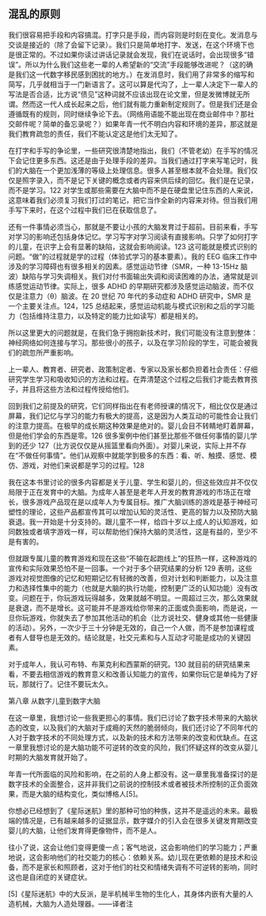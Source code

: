 ## 混乱的原则

  我们很容易把手段和内容搞混。打字只是手段，而内容则是时刻在变化。发消息与交谈是接近的（除了会留下记录）。我们只是简单地打字、发送，在这个环境下也是很正常的。不过如果你读过讲话记录就会发现，我们在说话时，会出现很多“错误”。所以为什么我们这些老一辈的人希望新的“交流”手段能够改进呢？（这的确是我们这一代数字移民感到困扰的地方。）在发消息时，我们用了非常多的缩写和简写，几乎就相当于一门新语言了。这可以算是代沟了，上一辈人决定下一辈人的写法是否合适，比方说“债见”这种词就不应该出现在论文里，但是发微博就无所谓。然而这一代人成长起来之后，他们就有能力重新制定规则了。但是我们还是会遵循既有的规则，同时继续争论下去。（网络用语能不能出现在商业邮件中？那社交邮件呢？简单的备忘录呢？）如果年青一代不明白内容和环境的差异，那这就是我们教育疏忽的责任，我们不能认定这是他们太无知了。

  在打字和手写的争论里，一些研究很清楚地指出，我们（不管老幼）在手写的情况下会记住更多东西。这还是由于处理手段的差异。当我们通过打字来写笔记时，我们的大脑在一个更加浅薄的等级上处理信息。很多人甚至根本就不会处理。我们仅仅是照字录入，而不是记下关键的概念或者内容来供后续的回忆。我们是在记录，而不是学习。122 对学生或那些需要在大脑中而不是在硬盘里记住东西的人来说，这意味着我们必须复习我们打过的笔记，把它当作全新的内容来对待。但当我们用手写下来时，在这个过程中我们已在获取信息了。

  还有一件事情必须当心，那就是不要让小孩的大脑发育过于超前。目前来看，手写对学习的影响还包括身体记忆。学习写字对学习阅读有直接影响。只学了如何打字的儿童，在识字上会有显著的缺陷，这就会影响阅读。123 这可能就是模式识别的问题。“做”的过程就是学的过程（体验式学习的基本要素）。我的 EEG 临床工作中涉及的学习障碍也有很多相关的因素。感觉运动节律（SMR，一种 13-15Hz 脑波）缺陷与学习失调相关。我们对付书面输出失调和阅读困难的办法，通常就是训练感觉运动节律。实际上，很多 ADHD 的早期研究都涉及感觉运动脑波，而不仅仅是注意力（θ）脑波。在 20 世纪 70 年代的多动症和 ADHD 研究中，SMR 是一个主要关注点。124，125 总结起来，感觉运动机能与模式识别和之后的学习能力（包括维持注意力，以及特定的能力比如读写）都是相关的。

  所以这里更大的问题就是，在我们急于拥抱新技术时，我们可能没有注意到整体：神经网络如何连接与学习。那些很小的孩子，以及在学习阶段的学生，可能会被我们的疏忽所严重影响。

  上一辈人、教育者、研究者、政策制定者、专家以及家长都负担着社会责任：仔细研究学生学习和吸收知识的方法和过程。在弄清楚这个过程之后我们才能去教育孩子，并且将这些方法和过程传授给他们。

  回到我们之前提及的研究，它们同样指出在有老师授课的情况下，相比仅仅是通过屏幕，我们记忆与学习的能力有极大的提高，这是因为人类互动的可能性会让我们的注意力提高。在极早的成长期这种效果是绝对的。婴儿会目不转睛地盯着屏幕，但是他们学会的东西是零。126 很多案例中他们甚至比那些不做任何事情的婴儿学到的还少 127（比方说仅仅是从摇篮里看向外面）。对婴儿来说，实际上并不存在“不做任何事情”。他们从观察中就能学到极多的东西：看、听、触摸、感觉、模仿、游戏，对他们来说都是学习的过程。128

  我在这本书里讨论的很多内容都是关于儿童、学生和婴儿的，但这些效应并不仅仅局限于正在发育中的大脑。为成年人甚至是老年人开发的教育游戏的市场正在增长，很多游戏产品现在是以成年人为专属目标。推广大脑训练的游戏是基于神经可塑性的理论，这些产品都宣传其可以增加认知的灵活性、更高的智力以及预防大脑衰退。我一开始是十分支持的。跟儿童不一样，给四十岁以上成人的认知游戏，如同数独或者填字游戏一样，可以帮助他们保持大脑的灵活性，这是有益的，至少不是有害的。

  但就跟专属儿童的教育游戏和现在这些“不输在起跑线上”的狂热一样，这种游戏的宣传和实际效果恐怕不是一回事。一个对于多个研究结果的分析 129 表明，这些游戏对视觉图像的记忆和短期记忆有轻微的改善，但对计划和判断能力，以及注意力和选择性集中的能力（也就是大脑的执行功能，控制更广泛的认知功能）没有改变。问题在于，你玩游戏玩得越多，效果就越不明显。一周超过三次，那么效果就是衰退，而不是增长。这可能并不是游戏给你带来的正面或负面影响，而是说，一旦你玩游戏，你就失去了参加其他活动的机会（比方说社交、健身或其他一些健康的活动）。另外，一次少于三十分钟是无效的，自己一个人做，而不是参加课程或者有人督导也是无效的。结论就是，社交元素和与人互动才可能是成功的关键因素。

  对于成年人，我认可布特、布莱克利和西蒙斯的研究。130 就目前的研究结果来看，不要去相信游戏的教育意义和改善认知能力的宣传，如果你玩它是单纯为了好玩，那就行了。记住不要玩太久。

  第八章 从数字儿童到数字大脑

  在这一章里，我想讨论一些我更担心的事情。我们已讨论了数字技术带来的大脑状态的改变，以及我们的大脑对于成瘾的天然的脆弱倾向，我们还讨论了不同年代的人对于数字技术的不同处理方式，以及新的技术和方法带来的改变和优缺点。在这一章里我想讨论的是大脑功能不可逆转的改变的风险，我们怀疑这样的改变从婴儿时期的大脑发育就开始了。

  年青一代所面临的风险和影响，在之前的人身上都没有。这一章里我准备探讨的是数字技术的全面整合，这并非我们之前说的控制技术或者被技术所控制的正负面效果，而是大脑的结构变化，类似博格人[5]。

  你想必已经想到了《星际迷航》里的那种可怕的种族，这并不是遥远的未来。最极端的情况是，已有越来越多的证据显示，数字媒介的引入会在很多关键发育期改变婴儿的大脑，让他们发育得更像物件，而不是人。

  往小了说，这会让他们变得更傻一点；客气地说，这会影响他们的学习能力；严重地说，这会影响他们的社交能力的核心：依赖关系。幼儿现在更依赖的是技术和设备，而不是家长和照顾者，这对于他们的社交和情绪失调有不可逆转的影响，同时这也是自闭症的关键症状。

  [5]《星际迷航》中的大反派，是半机械半生物的生化人，其身体内嵌有大量的人造机械，大脑为人造处理器。——译者注